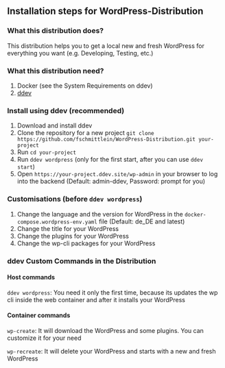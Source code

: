 ## Installation steps for WordPress-Distribution

### What this distribution does?
This distribution helps you to get a local new and fresh WordPress for everything you want (e.g. Developing, Testing, etc.)

### What this distribution need?
1. Docker (see the System Requirements on ddev)
1. [ddev](https://ddev.readthedocs.io/en/stable/#installation)

### Install using ddev (recommended)
1. Download and install ddev
1. Clone the repository for a new project `git clone https://github.com/fschmittlein/WordPress-Distribution.git your-project`
1. Run `cd your-project`
1. Run `ddev wordpress` (only for the first start, after you can use `ddev start`)
1. Open `https://your-project.ddev.site/wp-admin` in your browser to log into the backend (Default: admin-ddev, Password: prompt for you)

### Customisations (before `ddev wordpress`)
1. Change the language and the version for WordPress in the `docker-compose.wordpress-env.yaml` file (Default: de_DE and latest)
1. Change the title for your WordPress
1. Change the plugins for your WordPress
1. Change the wp-cli packages for your WordPress

### ddev Custom Commands in the Distribution

#### Host commands
`ddev wordpress`: You need it only the first time, because its updates the wp cli inside the web container and after it installs your WordPress

#### Container commands
`wp-create`: It will download the WordPress and some plugins. You can customize it for your need

`wp-recreate`: It will delete your WordPress and starts with a new and fresh WordPress
